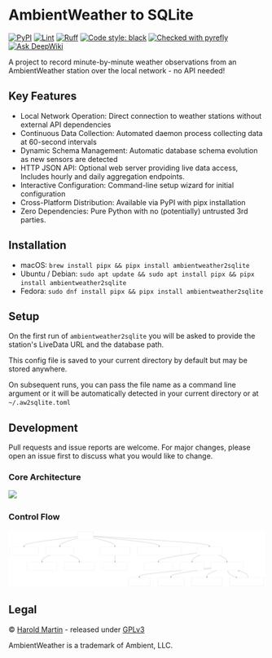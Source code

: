 # AmbientWeather to SQLite

[![PyPI](https://img.shields.io/pypi/v/ambientweather2sqlite.svg)](https://pypi.org/project/ambientweather2sqlite/)
[![Lint](https://github.com/hbmartin/ambientweather2sqlite/actions/workflows/lint.yml/badge.svg)](https://github.com/hbmartin/ambientweather2sqlite/actions/workflows/lint.yml)
[![Ruff](https://img.shields.io/endpoint?url=https://raw.githubusercontent.com/astral-sh/ruff/main/assets/badge/v2.json)](https://github.com/astral-sh/ruff)
[![Code style: black](https://img.shields.io/badge/🐧️-black-000000.svg)](https://github.com/psf/black)
[![Checked with pyrefly](https://img.shields.io/badge/🪲-pyrefly-fe8801.svg)](https://pyrefly.org/)
[![Ask DeepWiki](https://deepwiki.com/badge.svg)](https://deepwiki.com/hbmartin/ambientweather2sqlite)

A project to record minute-by-minute weather observations from an AmbientWeather station over the local network - no API needed!

## Key Features

* Local Network Operation: Direct connection to weather stations without external API dependencies
* Continuous Data Collection: Automated daemon process collecting data at 60-second intervals
* Dynamic Schema Management: Automatic database schema evolution as new sensors are detected
* HTTP JSON API: Optional web server providing live data access, Includes hourly and daily aggregation endpoints.
* Interactive Configuration: Command-line setup wizard for initial configuration
* Cross-Platform Distribution: Available via PyPI with pipx installation
* Zero Dependencies: Pure Python with no (potentially) untrusted 3rd parties.

## Installation

* macOS: `brew install pipx && pipx install ambientweather2sqlite`
* Ubuntu / Debian: `sudo apt update && sudo apt install pipx && pipx install ambientweather2sqlite`
* Fedora: `sudo dnf install pipx && pipx install ambientweather2sqlite`

## Setup

On the first run of `ambientweather2sqlite` you will be asked to provide the station's LiveData URL and the database path.

This config file is saved to your current directory by default but may be stored anywhere.

On subsequent runs, you can pass the file name as a command line argument or it will be automatically detected in your current directory or at `~/.aw2sqlite.toml`

## Development

Pull requests and issue reports are welcome. For major changes, please open an issue first to discuss what you would like to change.

### Core Architecture
<img src="media/arch.svg" />

### Control Flow
<img src="media/flow.svg" />

## Legal

© [Harold Martin](https://www.linkedin.com/in/harold-martin-98526971/) - released under [GPLv3](LICENSE.md)

AmbientWeather is a trademark of Ambient, LLC.